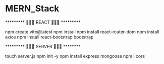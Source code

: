 # MERN_Stack

********* 👾👾👾 REACT 👾👾👾  *********

npm create vite@latest
npm install
npm install react-router-dom
npm install axios
npm install react-bootstrap bootstrap


********* 👾👾👾 SERVER 👾👾👾 ********

touch server.js
npm init -y
npm install express mongoose
npm i cors